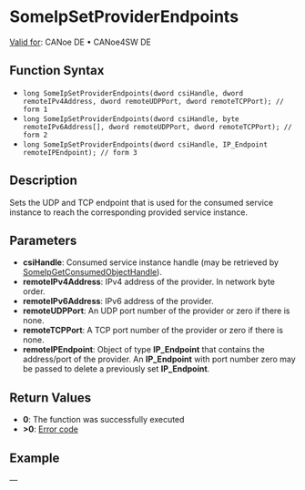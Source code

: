 # SomeIpSetProviderEndpoints

[Valid for](../../../../Shared/FeatureAvailability.md): CANoe DE • CANoe4SW DE

## Function Syntax

- `long SomeIpSetProviderEndpoints(dword csiHandle, dword remoteIPv4Address, dword remoteUDPPort, dword remoteTCPPort); // form 1`
- `long SomeIpSetProviderEndpoints(dword csiHandle, byte remoteIPv6Address[], dword remoteUDPPort, dword remoteTCPPort); // form 2`
- `long SomeIpSetProviderEndpoints(dword csiHandle, IP_Endpoint remoteIPEndpoint); // form 3`

## Description

Sets the UDP and TCP endpoint that is used for the consumed service instance to reach the corresponding provided service instance.

## Parameters

- **csiHandle**: Consumed service instance handle (may be retrieved by [SomeIpGetConsumedObjectHandle](CAPLfunctionSomeIpGetConsumedObjectHandle.md)).
- **remoteIPv4Address**: IPv4 address of the provider. In network byte order.
- **remoteIPv6Address**: IPv6 address of the provider.
- **remoteUDPPort**: An UDP port number of the provider or zero if there is none.
- **remoteTCPPort**: A TCP port number of the provider or zero if there is none.
- **remoteIPEndpoint**: Object of type **IP_Endpoint** that contains the address/port of the provider. An **IP_Endpoint** with port number zero may be passed to delete a previously set **IP_Endpoint**.

## Return Values

- **0**: The function was successfully executed
- **>0**: [Error code](../../CAPLfunctionsSOMEIPILErrorCodes.md)

## Example

—

